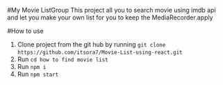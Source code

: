 #My Movie ListGroup 
This project all you to search movie using imdb api and let you make your own list for you to keep the MediaRecorder.apply

#How to use 
1. Clone project from the git hub by running `git clone` `https://github.com/itsora7/Movie-List-using-react.git`
2. Run `cd how to find movie list`
3. Run `npm i`
4. Run `npm start`
